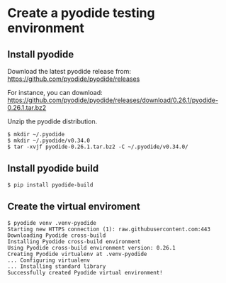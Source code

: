 # Create a pyodide testing environment

## Install pyodide

Download the latest pyodide release from: https://github.com/pyodide/pyodide/releases

For instance, you can download: https://github.com/pyodide/pyodide/releases/download/0.26.1/pyodide-0.26.1.tar.bz2

Unzip the pyodide distribution.

```
$ mkdir ~/.pyodide
$ mkdir ~/.pyodide/v0.34.0
$ tar -xvjf pyodide-0.26.1.tar.bz2 -C ~/.pyodide/v0.34.0/
```

## Install pyodide build

```
$ pip install pyodide-build
```

## Create the virtual enviroment

```
$ pyodide venv .venv-pyodide
Starting new HTTPS connection (1): raw.githubusercontent.com:443
Downloading Pyodide cross-build 
Installing Pyodide cross-build environment
Using Pyodide cross-build environment version: 0.26.1
Creating Pyodide virtualenv at .venv-pyodide
... Configuring virtualenv
... Installing standard library
Successfully created Pyodide virtual environment!
```

